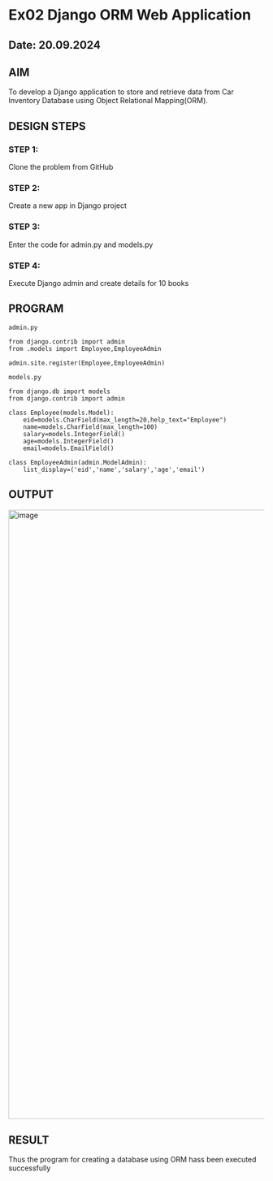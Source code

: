 # Ex02 Django ORM Web Application
## Date: 20.09.2024

## AIM
To develop a Django application to store and retrieve data from Car Inventory Database using Object Relational Mapping(ORM).


## DESIGN STEPS

### STEP 1:
Clone the problem from GitHub

### STEP 2:
Create a new app in Django project

### STEP 3:
Enter the code for admin.py and models.py

### STEP 4:
Execute Django admin and create details for 10 books

## PROGRAM
```
admin.py

from django.contrib import admin
from .models import Employee,EmployeeAdmin

admin.site.register(Employee,EmployeeAdmin)

models.py

from django.db import models
from django.contrib import admin

class Employee(models.Model):
    eid=models.CharField(max_length=20,help_text="Employee")
    name=models.CharField(max_length=100)
    salary=models.IntegerField()
    age=models.IntegerField()
    email=models.EmailField()

class EmployeeAdmin(admin.ModelAdmin):
    list_display=('eid','name','salary','age','email')
```
## OUTPUT

<img width="1920" height="1200" alt="image" src="https://github.com/user-attachments/assets/ae91fa47-3ea8-4cf4-8f0b-74b73b19fcda" />


## RESULT
Thus the program for creating a database using ORM hass been executed successfully
